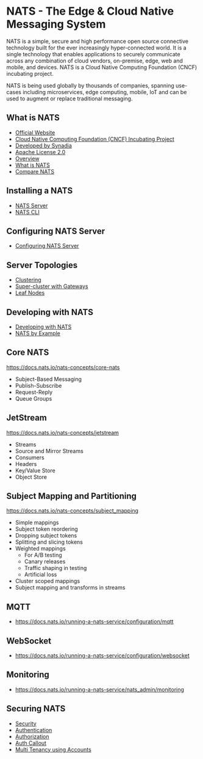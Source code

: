# NATS - The Edge & Cloud Native Messaging System

NATS is a simple, secure and high performance open source connective technology built for the ever increasingly hyper-connected world. It is a single technology that enables applications to securely communicate across any combination of cloud vendors, on-premise, edge, web and mobile, and devices. NATS is a Cloud Native Computing Foundation (CNCF) incubating project.

NATS is being used globally by thousands of companies, spanning use-cases including microservices, edge computing, mobile, IoT and can be used to augment or replace traditional messaging.

## What is NATS

- [Official Website](https://nats.io/)
- [Cloud Native Computing Foundation (CNCF) Incubating Project](https://www.cncf.io/projects/nats/)
- [Developed by Synadia](https://www.synadia.com/)
- [Apache License 2.0](https://github.com/nats-io/nats-server/blob/main/LICENSE)
- [Overview](https://docs.nats.io/nats-concepts/overview)
- [What is NATS](https://docs.nats.io/nats-concepts/what-is-nats)
- [Compare NATS](https://docs.nats.io/nats-concepts/overview/compare-nats)

## Installing a NATS

- [NATS Server](https://docs.nats.io/running-a-nats-service/introduction/installation)
- [NATS CLI](https://docs.nats.io/using-nats/nats-tools/nats_cli)

## Configuring NATS Server

- [Configuring NATS Server](https://docs.nats.io/running-a-nats-service/configuration)

## Server Topologies

- [Clustering](https://docs.nats.io/running-a-nats-service/configuration/clustering)
- [Super-cluster with Gateways](https://docs.nats.io/running-a-nats-service/configuration/gateways)
- [Leaf Nodes](https://docs.nats.io/running-a-nats-service/configuration/leafnodes)

## Developing with NATS

- [Developing with NATS](https://docs.nats.io/using-nats/developer)
- [NATS by Example](https://natsbyexample.com/)

## Core NATS

https://docs.nats.io/nats-concepts/core-nats

- Subject-Based Messaging
- Publish-Subscribe
- Request-Reply
- Queue Groups

## JetStream

https://docs.nats.io/nats-concepts/jetstream

- Streams
- Source and Mirror Streams
- Consumers
- Headers
- Key/Value Store
- Object Store

## Subject Mapping and Partitioning

https://docs.nats.io/nats-concepts/subject_mapping

- Simple mappings
- Subject token reordering
- Dropping subject tokens
- Splitting and slicing tokens
- Weighted mappings
  - For A/B testing
  - Canary releases
  - Traffic shaping in testing
  - Artificial loss
- Cluster scoped mappings
- Subject mapping and transforms in streams

## MQTT

- https://docs.nats.io/running-a-nats-service/configuration/mqtt

## WebSocket

- https://docs.nats.io/running-a-nats-service/configuration/websocket

## Monitoring

- https://docs.nats.io/running-a-nats-service/nats_admin/monitoring

## Securing NATS

- [Security](https://docs.nats.io/nats-concepts/security)
- [Authentication](https://docs.nats.io/running-a-nats-service/configuration/securing_nats/auth_intro)
- [Authorization](https://docs.nats.io/running-a-nats-service/configuration/securing_nats/authorization)
- [Auth Callout](https://docs.nats.io/running-a-nats-service/configuration/securing_nats/auth_callout)
- [Multi Tenancy using Accounts](https://docs.nats.io/running-a-nats-service/configuration/securing_nats/accounts)
